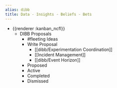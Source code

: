 ```yaml
---
alias: dibb
title: Data - Insights - Beliefs - Bets
---
```


- {{renderer :kanban_ncfl}}
	- DIBB Proposals
		- #fleeting Ideas
		- Write Proposal
			- [[dibb/Experimentation Coordination]]
			- [[Incident Management]]
			- [[dibb/Event Horizon]]
		- Proposed
		- Active
		- Completed
		- Dismissed